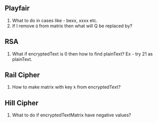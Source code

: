 ## Playfair
1. What to do in cases like - bexx, xxxx etc.
2. If I remove `Q` from matrix then what will Q be replaced by?

## RSA
1. What if encryptedText is 0 then how to find plainText? Ex - try 21 as plainText.

## Rail Cipher
1. How to make matrix with key `k` from encryptedText?

## Hill Cipher
1. What to do if encryptedTextMatrix have negative values?
